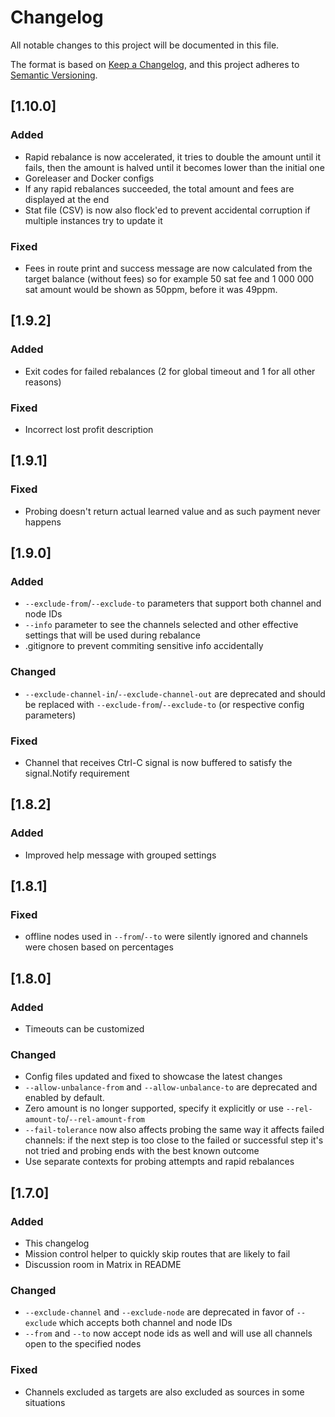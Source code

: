 # Changelog
All notable changes to this project will be documented in this file.

The format is based on [Keep a Changelog](https://keepachangelog.com/en/1.0.0/),
and this project adheres to [Semantic Versioning](https://semver.org/spec/v2.0.0.html).

## [1.10.0]
### Added
- Rapid rebalance is now accelerated, it tries to double the amount until it
  fails, then the amount is halved until it becomes lower than the initial one
- Goreleaser and Docker configs
- If any rapid rebalances succeeded, the total amount and fees are displayed at
  the end
- Stat file (CSV) is now also flock'ed to prevent accidental corruption if
  multiple instances try to update it
### Fixed
- Fees in route print and success message are now calculated from the target
  balance (without fees) so for example 50 sat fee and 1 000 000 sat amount
  would be shown as 50ppm, before it was 49ppm.
## [1.9.2]
### Added
- Exit codes for failed rebalances (2 for global timeout and 1 for all
  other reasons)
### Fixed
- Incorrect lost profit description
## [1.9.1]
### Fixed
- Probing doesn't return actual learned value and as such payment never happens
## [1.9.0]
### Added
- `--exclude-from`/`--exclude-to` parameters that support both channel and node
  IDs
- `--info` parameter to see the channels selected and other effective settings
  that will be used during rebalance
- .gitignore to prevent commiting sensitive info accidentally

### Changed
- `--exclude-channel-in`/`--exclude-channel-out` are deprecated and should be
  replaced with `--exclude-from`/`--exclude-to` (or respective config
  parameters)
### Fixed
- Channel that receives Ctrl-C signal is now buffered to satisfy the
  signal.Notify requirement
## [1.8.2]
### Added
- Improved help message with grouped settings
## [1.8.1]
### Fixed
- offline nodes used in `--from`/`--to` were silently ignored and channels were
  chosen based on percentages
## [1.8.0]
### Added
- Timeouts can be customized
### Changed
- Config files updated and fixed to showcase the latest changes
- `--allow-unbalance-from` and `--allow-unbalance-to` are deprecated and enabled
  by default.
- Zero amount is no longer supported, specify it explicitly or use
  `--rel-amount-to`/`--rel-amount-from`
- `--fail-tolerance` now also affects probing the same way it affects failed
  channels: if the next step is too close to the failed or successful step it's
  not tried and probing ends with the best known outcome
- Use separate contexts for probing attempts and rapid rebalances
## [1.7.0]
### Added
- This changelog
- Mission control helper to quickly skip routes that are likely to fail
- Discussion room in Matrix in README
### Changed
- `--exclude-channel` and `--exclude-node` are deprecated in favor of `--exclude`
  which accepts both channel and node IDs
- `--from` and `--to` now accept node ids as well and will use all channels open
    to the specified nodes
### Fixed
- Channels excluded as targets are also excluded as sources in some situations